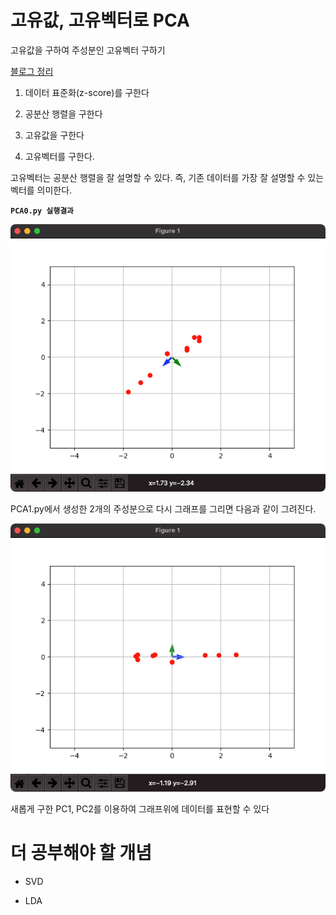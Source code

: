 # 고유값, 고유벡터로 PCA 

고유값을 구하여 주성분인 고유벡터 구하기

[블로그 정리](https://blog.naver.com/pjt3591oo/222636875246)

1. 데이터 표준화(z-score)를 구한다

2. 공분산 행렬을 구한다

3. 고유값을 구한다

4. 고유벡터를 구한다.

고유벡터는 공분산 행렬을 잘 설명할 수 있다. 즉, 기존 데이터를 가장 잘 설명할 수 있는 벡터를 의미한다.

**`PCA0.py 실행결과`**

![](./resource/eigen_vector.png)

PCA1.py에서 생성한 2개의 주성분으로 다시 그래프를 그리면 다음과 같이 그려진다.

![](./resource/eigen_vector_change.png)

새롭게 구한 PC1, PC2를 이용하여 그래프위에 데이터를 표현할 수 있다

# 더 공부해야 할 개념 

* SVD

* LDA